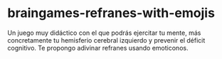 # braingames-refranes-with-emojis
Un juego muy didáctico con el que podrás ejercitar tu mente, más concretamente tu hemisferio cerebral izquierdo y prevenir el déficit cognitivo. Te propongo adivinar refranes usando emoticonos.
